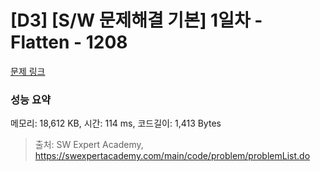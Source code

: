 # [D3] [S/W 문제해결 기본] 1일차 - Flatten - 1208 

[문제 링크](https://swexpertacademy.com/main/code/problem/problemDetail.do?contestProbId=AV139KOaABgCFAYh) 

### 성능 요약

메모리: 18,612 KB, 시간: 114 ms, 코드길이: 1,413 Bytes



> 출처: SW Expert Academy, https://swexpertacademy.com/main/code/problem/problemList.do